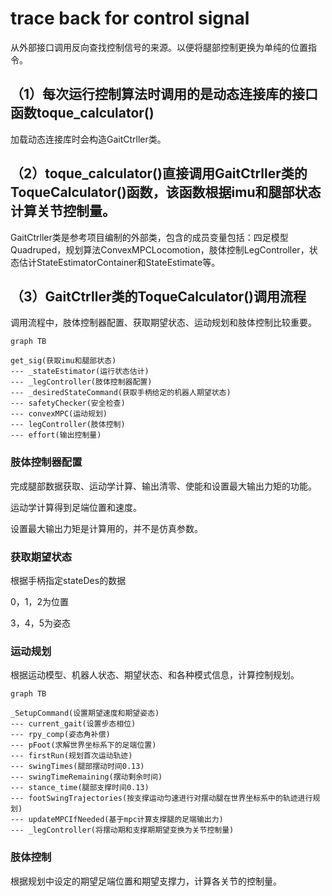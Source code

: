 # trace back for control signal



从外部接口调用反向查找控制信号的来源。以便将腿部控制更换为单纯的位置指令。



## （1）每次运行控制算法时调用的是动态连接库的接口函数toque_calculator()

加载动态连接库时会构造GaitCtrller类。

## （2）toque_calculator()直接调用GaitCtrller类的ToqueCalculator()函数，该函数根据imu和腿部状态计算关节控制量。

GaitCtrller类是参考项目编制的外部类，包含的成员变量包括：四足模型Quadruped，规划算法ConvexMPCLocomotion，肢体控制LegController，状态估计StateEstimatorContainer和StateEstimate等。

## （3）GaitCtrller类的ToqueCalculator()调用流程

调用流程中，肢体控制器配置、获取期望状态、运动规划和肢体控制比较重要。

```mermaid
graph TB

get_sig(获取imu和腿部状态)
--- _stateEstimator(运行状态估计)
--- _legController(肢体控制器配置)
--- _desiredStateCommand(获取手柄给定的机器人期望状态)
--- safetyChecker(安全检查)
--- convexMPC(运动规划)
--- legController(肢体控制)
--- effort(输出控制量)
```

### 肢体控制器配置

完成腿部数据获取、运动学计算、输出清零、使能和设置最大输出力矩的功能。

运动学计算得到足端位置和速度。

设置最大输出力矩是计算用的，并不是仿真参数。



### 获取期望状态

根据手柄指定stateDes的数据

0，1，2为位置

3，4，5为姿态



### 运动规划

根据运动模型、机器人状态、期望状态、和各种模式信息，计算控制规划。



```mermaid
graph TB

_SetupCommand(设置期望速度和期望姿态)
--- current_gait(设置步态相位)
--- rpy_comp(姿态角补偿)
--- pFoot(求解世界坐标系下的足端位置)
--- firstRun(规划首次运动轨迹)
--- swingTimes(腿部摆动时间0.13)
--- swingTimeRemaining(摆动剩余时间)
--- stance_time(腿部支撑时间0.13)
--- footSwingTrajectories(按支撑运动匀速进行对摆动腿在世界坐标系中的轨迹进行规划)
--- updateMPCIfNeeded(基于mpc计算支撑腿的足端输出力)
--- _legController(将摆动期和支撑期期望变换为关节控制量)

```



### 肢体控制



根据规划中设定的期望足端位置和期望支撑力，计算各关节的控制量。

